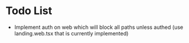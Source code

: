 # Todo List

- Implement auth on web which will block all paths unless authed (use landing.web.tsx that is currently implemented)